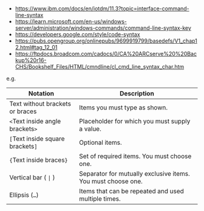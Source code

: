 #

- https://www.ibm.com/docs/en/iotdm/11.3?topic=interface-command-line-syntax
- https://learn.microsoft.com/en-us/windows-server/administration/windows-commands/command-line-syntax-key
- https://developers.google.com/style/code-syntax
- https://pubs.opengroup.org/onlinepubs/9699919799/basedefs/V1_chap12.html#tag_12_01
- https://ftpdocs.broadcom.com/cadocs/0/CA%20ARCserve%20%20Backup%20r16-CHS/Bookshelf_Files/HTML/cmndline/cl_cmd_line_syntax_char.htm

e.g.

| Notation                          | Description                                                  |
| --------------------------------- | ------------------------------------------------------------ |
| Text without brackets or braces   | Items you must type as shown.                                |
| `<`Text inside angle brackets`>`  | Placeholder for which you must supply a value.               |
| `[`Text inside square brackets`]` | Optional items.                                              |
| `{`Text inside braces`}`          | Set of required items. You must choose one.                  |
| Vertical bar ( `\|` )             | Separator for mutually exclusive items. You must choose one. |
| Ellipsis (`…`)                    | Items that can be repeated and used multiple times.          |
